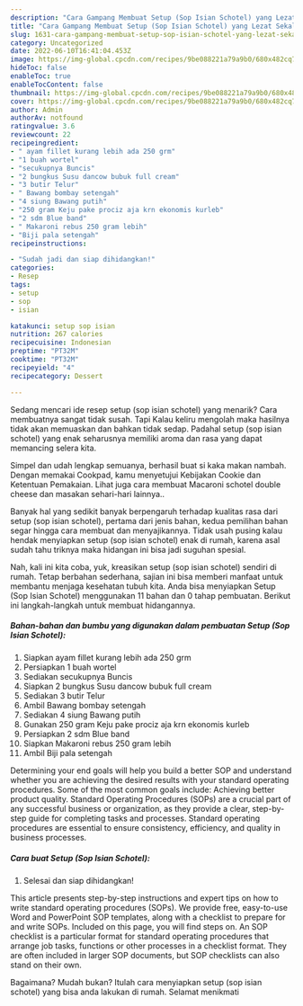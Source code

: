 ```yaml
---
description: "Cara Gampang Membuat Setup (Sop Isian Schotel) yang Lezat Sekali"
title: "Cara Gampang Membuat Setup (Sop Isian Schotel) yang Lezat Sekali"
slug: 1631-cara-gampang-membuat-setup-sop-isian-schotel-yang-lezat-sekali
category: Uncategorized
date: 2022-06-10T16:41:04.453Z
image: https://img-global.cpcdn.com/recipes/9be088221a79a9b0/680x482cq70/setup-sop-isian-schotel-foto-resep-utama.jpg
hideToc: false
enableToc: true
enableTocContent: false
thumbnail: https://img-global.cpcdn.com/recipes/9be088221a79a9b0/680x482cq70/setup-sop-isian-schotel-foto-resep-utama.jpg
cover: https://img-global.cpcdn.com/recipes/9be088221a79a9b0/680x482cq70/setup-sop-isian-schotel-foto-resep-utama.jpg
author: Admin
authorAv: notfound
ratingvalue: 3.6
reviewcount: 22
recipeingredient:
- " ayam fillet kurang lebih ada 250 grm"
- "1 buah wortel"
- "secukupnya Buncis"
- "2 bungkus Susu dancow bubuk full cream"
- "3 butir Telur"
- " Bawang bombay setengah"
- "4 siung Bawang putih"
- "250 gram Keju pake prociz aja krn ekonomis kurleb"
- "2 sdm Blue band"
- " Makaroni rebus 250 gram lebih"
- "Biji pala setengah"
recipeinstructions:

- "Sudah jadi dan siap dihidangkan!"
categories:
- Resep
tags:
- setup
- sop
- isian

katakunci: setup sop isian 
nutrition: 267 calories
recipecuisine: Indonesian
preptime: "PT32M"
cooktime: "PT32M"
recipeyield: "4"
recipecategory: Dessert

---
```



Sedang mencari ide resep setup (sop isian schotel) yang menarik? Cara membuatnya sangat tidak susah. Tapi Kalau keliru mengolah maka hasilnya tidak akan memuaskan dan bahkan tidak sedap. Padahal setup (sop isian schotel) yang enak seharusnya memiliki aroma dan rasa yang dapat memancing selera kita.


Simpel dan udah lengkap semuanya, berhasil buat si kaka makan nambah. Dengan memakai Cookpad, kamu menyetujui Kebijakan Cookie dan Ketentuan Pemakaian. Lihat juga cara membuat Macaroni schotel double cheese dan masakan sehari-hari lainnya..

Banyak hal yang sedikit banyak berpengaruh terhadap kualitas rasa dari setup (sop isian schotel), pertama dari jenis bahan, kedua pemilihan bahan segar hingga cara membuat dan menyajikannya. Tidak usah pusing kalau hendak menyiapkan setup (sop isian schotel) enak di rumah, karena asal sudah tahu triknya maka hidangan ini bisa jadi suguhan spesial.


Nah, kali ini kita coba, yuk, kreasikan setup (sop isian schotel) sendiri di rumah. Tetap berbahan sederhana, sajian ini bisa memberi manfaat untuk membantu menjaga kesehatan tubuh kita. Anda bisa menyiapkan Setup (Sop Isian Schotel) menggunakan 11 bahan dan 0 tahap pembuatan. Berikut ini langkah-langkah untuk membuat hidangannya.

<!--inarticleads1-->

##### Bahan-bahan dan bumbu yang digunakan dalam pembuatan Setup (Sop Isian Schotel):

1. Siapkan  ayam fillet kurang lebih ada 250 grm
1. Persiapkan 1 buah wortel
1. Sediakan secukupnya Buncis
1. Siapkan 2 bungkus Susu dancow bubuk full cream
1. Sediakan 3 butir Telur
1. Ambil  Bawang bombay setengah
1. Sediakan 4 siung Bawang putih
1. Gunakan 250 gram Keju pake prociz aja krn ekonomis kurleb
1. Persiapkan 2 sdm Blue band
1. Siapkan  Makaroni rebus 250 gram lebih
1. Ambil Biji pala setengah


Determining your end goals will help you build a better SOP and understand whether you are achieving the desired results with your standard operating procedures. Some of the most common goals include: Achieving better product quality. Standard Operating Procedures (SOPs) are a crucial part of any successful business or organization, as they provide a clear, step-by-step guide for completing tasks and processes. Standard operating procedures are essential to ensure consistency, efficiency, and quality in business processes. 

<!--inarticleads2-->

##### Cara buat Setup (Sop Isian Schotel):


1. Selesai dan siap dihidangkan!

This article presents step-by-step instructions and expert tips on how to write standard operating procedures (SOPs). We provide free, easy-to-use Word and PowerPoint SOP templates, along with a checklist to prepare for and write SOPs. Included on this page, you will find steps on. An SOP checklist is a particular format for standard operating procedures that arrange job tasks, functions or other processes in a checklist format. They are often included in larger SOP documents, but SOP checklists can also stand on their own. 

Bagaimana? Mudah bukan? Itulah cara menyiapkan setup (sop isian schotel) yang bisa anda lakukan di rumah. Selamat menikmati
